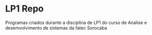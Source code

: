 # LP1 Repo

Programas criados durante a disciplina de LP1 do curso de Analise e desemvolvimento de sistemas da fatec Sorocaba

